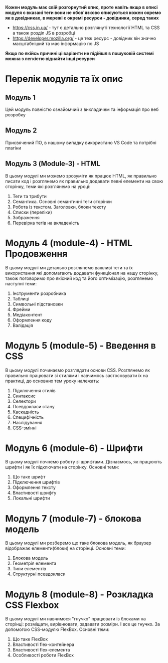 **Кожен модуль має свій розгорнутий опис, проте навіть якщо в описі модуля є вказані теги вони не обов'язково описуються кожен окремо як в довідниках, в мережі є окремі ресурси - довідники, серед таких**

- https://css.in.ua/ - тут є детально розглянуті технології HTML та CSS а також розділ JS в розробці
- https://developer.mozilla.org/ - це теж ресурс - довідник він значно масштабніший та має інформацію по JS

**Якщо по якійсь причині ці варіанти не підійшл в пошуковій системі можна з легкістю віднайти інші ресурси**
# Перелік модулів та їх опис

## Модуль 1 
Цей модуль повністю ознайомчий з викладачем та інформація про веб розробку

## Модуль 2 
Присвячений ПО, в нашому випадку використано VS Code та потрібні плагіни

## Модуль 3 (Module-3) - HTML
В цьому модулі ми можемо зрозуміти як працює HTML, як правильно писати код і розглянемо як правильно додавати певні елементи на свою сторінку, теми які розглянемо на уроці:
1. Теги та трибути
2. Семантика. Основні семантичні теги сторінки
3. Робота із текстом. Заголовки, блоки тексту
4. Списки (переліки)
5. Зображення
6. Перевірка тегів на вкладеність

# Модуль 4 (module-4) - HTML Продовження
В цьому модулі ми детально розглянемо важливі теги та їх використання які допомагають додавати функціонал на нашу сторінку, також поговоримо про якісний код та його оптимізацію, розглянемо наступні теми: 
1. Інструменти розробника
2. Таблиці
3. Символьні підстановки
4. Фрейми
5. Медіаконтент
6. Оформлення коду
7. Валідація

# Модуль 5 (module-5) - Введення в CSS
В цьому модулі починаємо розглядати основи CSS. Розглянемо як правильно працювати зі стилями і навчимось застосовувати їх на практиці, до основних тем уроку належать:

1. Підключення стилів
2. Синтаксис
3. Селектори
4. Псевдокласи стану
5. Каскадність
6. Специфічність
7. Наслідування
8. CSS-змінні

# Модуль 6 (module-6) - Шрифти
В цьому модулі почнемо роботу зі шрифтами. Дізнаємось, як працюють шрифти і як їх підключати на сторінку. Основні теми:

1. Що таке шрифт
2. Підключення шрифтів
3. Оформлення тексту
4. Властивості шрифту
5. Локальні шрифти

# Модуль 7 (module-7) - блокова модель
В цьому модулі ми розберемо що таке блокова модель, як браузер відображає елементи(блоки) на сторінці. Основні теми:

1. Блокова модель
2. Геометрія елемента
3. Типи елементів
4. Структурні псевдокласи

# Модуль 8 (module-8) - Розкладка CSS Flexbox
В цьому модулі ми навчимося "гнучко" працювати із блоками на сторінці: розміщати, вирівнювати, задавати розміри. І все це гнучко. За допомогою СSS-модулю FlexBox. 
Основні теми:

1. Що таке FlexBox
2. Властивості flex-контейнера
3. Властивості flex-елемента
4. Особливості роботи FlexBox